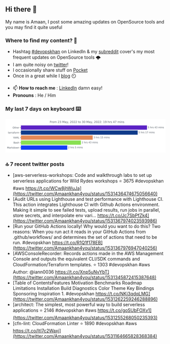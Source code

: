 <!--- [![Hits](https://hits.seeyoufarm.com/api/count/incr/badge.svg?url=https%3A%2F%2Fgithub.com%2Fakhan4u%2Fhit-counter&count_bg=%2379C83D&title_bg=%23555555&icon=&icon_color=%23E7E7E7&title=visits&edge_flat=false)](https://hits.seeyoufarm.com) --->

## Hi there 👋

My name is Amaan, I post some amazing updates on OpenSource tools and you may find it quite useful

### Where to find my content? 🤔

* Hashtag [#devopskhan](https://www.linkedin.com/feed/hashtag/devopskhan/) on LinkedIn & my [subreddit](https://www.reddit.com/r/devopskhan/) cover's my most frequent updates on OpenSource tools 🌩️
* I am quite noisy on [twitter](https://twitter.com/Amaankhan4you)!
* I occasionally share stuff on [Pocket](https://getpocket.com/@ej6g8d1dp2829A16a9Tf5d4T6bAMp3d8791rejDe86yem3bm4e14ex4fT4dluk29)
* Once in a great while I [blog](https://linuxparrot.com/) ⏲️


- 📫 **How to reach me** : [LinkedIn](https://www.linkedin.com/in/amaan-khan-linux-ninja) damn easy!
- **Pronouns** : He / Him

### My last 7 days on keyboard ⌨️

<img src="https://github.com/akhan4u/akhan4u/blob/main/images/stat.svg" alt="Amaan's Wakatime Activity!"/>

### 🔝 7 recent twitter posts
<!-- DEVDOJO:START -->
- [aws-serverless-workshops: Code and walkthrough labs to set up serverless applications for Wild Rydes workshops
⭐️ 3675
#devopskhan #aws
https://t.co/WCw8jhWuJa](https://twitter.com/Amaankhan4you/status/1531436474675056640)
- [Audit URLs using Lighthouse and test performance with Lighthouse CI. This action integrates Lighthouse CI with Github Actions environment. Making it simple to see failed tests, upload results, run jobs in parallel, store secrets, and interpolate env vari… https://t.co/Jc7SbPfZk4](https://twitter.com/Amaankhan4you/status/1531367974023593986)
- [Run your GitHub Actions locally! Why would you want to do this? Two reasons: When you run act it reads in your GitHub Actions from .github/workflows/ and determines the set of actions that need to be run. #devopskhan https://t.co/R1Q1f178EB](https://twitter.com/Amaankhan4you/status/1531367976947040256)
- [AWSConsoleRecorder: Records actions made in the AWS Management Console and outputs the equivalent CLI/SDK commands and CloudFormation/Terraform templates.
⭐️ 1303
#devopskhan #aws
Author: @iann0036
https://t.co/Xnp5uNvYbT](https://twitter.com/Amaankhan4you/status/1531345872415387648)
- [Table of ContentsFeatures Motivation Benchmarks Roadmap Limitations Installation Build Diagnostics Color Theme Key Bindings Sponsoring Inspiration 1. #devopskhan https://t.co/NKi3qdqLMG](https://twitter.com/Amaankhan4you/status/1531262259246288896)
- [architect: The simplest, most powerful way to build serverless applications
⭐️ 2146
#devopskhan #aws
https://t.co/goSUbFOXv1](https://twitter.com/Amaankhan4you/status/1531255268050235393)
- [cfn-lint: CloudFormation Linter
⭐️ 1890
#devopskhan #aws
https://t.co/ItI7c2Waxj](https://twitter.com/Amaankhan4you/status/1531164665828368384)
<!-- DEVDOJO:END -->

<!-- ![Amaan's GitHub stats](https://github-readme-stats.vercel.app/api?username=akhan4u&count_private=true&show_icons=true&hide=contribs) -->

